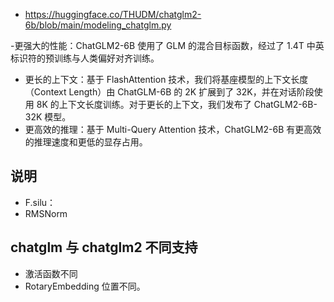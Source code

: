 


- https://huggingface.co/THUDM/chatglm2-6b/blob/main/modeling_chatglm.py


-更强大的性能：ChatGLM2-6B 使用了 GLM 的混合目标函数，经过了 1.4T 中英标识符的预训练与人类偏好对齐训练。
- 更长的上下文：基于 FlashAttention 技术，我们将基座模型的上下文长度（Context Length）由 ChatGLM-6B 的 2K 扩展到了 32K，并在对话阶段使用 8K 的上下文长度训练。对于更长的上下文，我们发布了 ChatGLM2-6B-32K 模型。
- 更高效的推理：基于 Multi-Query Attention 技术，ChatGLM2-6B 有更高效的推理速度和更低的显存占用。








## 说明


- F.silu：
- RMSNorm





## chatglm 与 chatglm2 不同支持


- 激活函数不同
- RotaryEmbedding 位置不同。